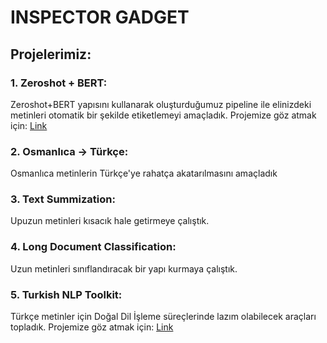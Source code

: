 # INSPECTOR GADGET


## Projelerimiz:
 ### 1. Zeroshot + BERT: <br>
 Zeroshot+BERT yapısını kullanarak oluşturduğumuz pipeline ile elinizdeki metinleri otomatik bir şekilde etiketlemeyi amaçladık. Projemize göz atmak için: <a href= "https://github.com/inspectorgadgetteknofest/inspector-gadget-acikhack2021/tree/main/Zeroshot"> Link </a>
 ### 2. Osmanlıca -> Türkçe: <br> 
 Osmanlıca metinlerin Türkçe'ye rahatça akatarılmasını amaçladık
 ### 3. Text Summization: <br> 
 Upuzun metinleri kısacık hale getirmeye çalıştık.
 ### 4. Long Document Classification: <br> 
 Uzun metinleri sınıflandıracak bir yapı kurmaya çalıştık.
 ### 5. Turkish NLP Toolkit: <br> 
 Türkçe metinler için Doğal Dil İşleme süreçlerinde lazım olabilecek araçları topladık. Projemize göz atmak için: <a href = "https://github.com/inspectorgadgetteknofest/inspector-gadget-acikhack2021/tree/main/ToolsTwitter"> Link </a>
